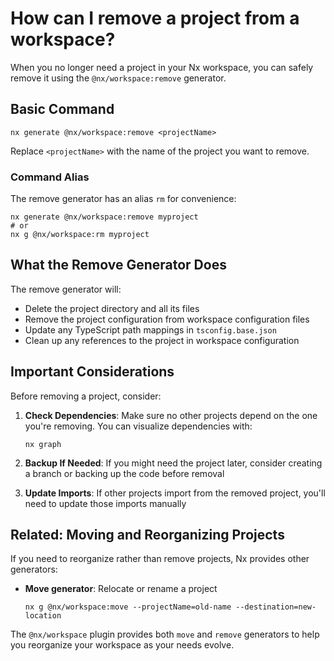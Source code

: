 # How can I remove a project from a workspace?

When you no longer need a project in your Nx workspace, you can safely remove it using the `@nx/workspace:remove` generator.

## Basic Command

```shell
nx generate @nx/workspace:remove <projectName>
```

Replace `<projectName>` with the name of the project you want to remove.

### Command Alias

The remove generator has an alias `rm` for convenience:

```shell
nx generate @nx/workspace:remove myproject
# or
nx g @nx/workspace:rm myproject
```

## What the Remove Generator Does

The remove generator will:

- Delete the project directory and all its files
- Remove the project configuration from workspace configuration files
- Update any TypeScript path mappings in `tsconfig.base.json`
- Clean up any references to the project in workspace configuration

## Important Considerations

Before removing a project, consider:

1. **Check Dependencies**: Make sure no other projects depend on the one you're removing. You can visualize dependencies with:
   ```shell
   nx graph
   ```

2. **Backup If Needed**: If you might need the project later, consider creating a branch or backing up the code before removal

3. **Update Imports**: If other projects import from the removed project, you'll need to update those imports manually

## Related: Moving and Reorganizing Projects

If you need to reorganize rather than remove projects, Nx provides other generators:

- **Move generator**: Relocate or rename a project
  ```shell
  nx g @nx/workspace:move --projectName=old-name --destination=new-location
  ```

The `@nx/workspace` plugin provides both `move` and `remove` generators to help you reorganize your workspace as your needs evolve.
